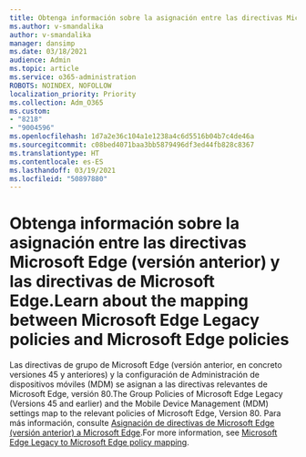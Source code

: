 ```yaml
---
title: Obtenga información sobre la asignación entre las directivas Microsoft Edge (versión anterior) y las directivas de Microsoft Edge.
ms.author: v-smandalika
author: v-smandalika
manager: dansimp
ms.date: 03/18/2021
audience: Admin
ms.topic: article
ms.service: o365-administration
ROBOTS: NOINDEX, NOFOLLOW
localization_priority: Priority
ms.collection: Adm_O365
ms.custom:
- "8218"
- "9004596"
ms.openlocfilehash: 1d7a2e36c104a1e1238a4c6d5516b04b7c4de46a
ms.sourcegitcommit: c08bed4071baa3bb5879496df3ed44fb828c8367
ms.translationtype: HT
ms.contentlocale: es-ES
ms.lasthandoff: 03/19/2021
ms.locfileid: "50897880"
---
```

# <a name="learn-about--the-mapping-between-microsoft-edge-legacy-policies-and-microsoft-edge-policies"></a><span data-ttu-id="c74fa-102">Obtenga información sobre la asignación entre las directivas Microsoft Edge (versión anterior) y las directivas de Microsoft Edge.</span><span class="sxs-lookup"><span data-stu-id="c74fa-102">Learn about  the mapping between Microsoft Edge Legacy policies and Microsoft Edge policies</span></span>

<span data-ttu-id="c74fa-103">Las directivas de grupo de Microsoft Edge (versión anterior, en concreto versiones 45 y anteriores) y la configuración de Administración de dispositivos móviles (MDM) se asignan a las directivas relevantes de Microsoft Edge, versión 80.</span><span class="sxs-lookup"><span data-stu-id="c74fa-103">The Group Policies of Microsoft Edge Legacy (Versions 45 and earlier) and the Mobile Device Management (MDM) settings map to the relevant policies of Microsoft Edge, Version 80.</span></span> <span data-ttu-id="c74fa-104">Para más información, consulte [Asignación de directivas de Microsoft Edge (versión anterior) a Microsoft Edge](https://docs.microsoft.com/deployedge/microsoft-edge-policy-map-legacy-to-newedge).</span><span class="sxs-lookup"><span data-stu-id="c74fa-104">For more information, see [Microsoft Edge Legacy to Microsoft Edge policy mapping](https://docs.microsoft.com/deployedge/microsoft-edge-policy-map-legacy-to-newedge).</span></span>